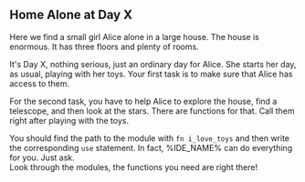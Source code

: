 ## Home Alone at Day X

Here we find a small girl Alice alone in a large house. The house is enormous. It has three floors and plenty of rooms.

It's Day X, nothing serious, just an ordinary day for Alice. She starts her day, as usual, playing with her toys. Your first task is to make sure that Alice has access to them.

For the second task, you have to help Alice to explore the house, find a telescope, and then look at the stars. There are functions for that. Call them right after playing with the toys.

<div class="hint">
You should find the path to the module with <code>fn i_love_toys</code> and then write the corresponding <code>use</code> statement. In fact, %IDE_NAME% can do everything for you. Just ask.
</div>

<div class="hint">
Look through the modules, the functions you need are right there!
</div>